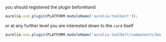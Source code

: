 
you should registered the plugin beforehand

```js
aurelia.use.plugin(PLATFORM.moduleName('aurelia-toolbelt'));
```
or at any further level you are interested down to the ```card``` itself
```js
aurelia.use.plugin(PLATFORM.moduleName('aurelia-toolbelt/components/bootstrap/card'));
```
